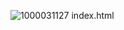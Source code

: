 ![1000031127](https://github.com/user-attachments/assets/b66e437a-f75a-4064-8c78-e8e436567f2c)
index.html
